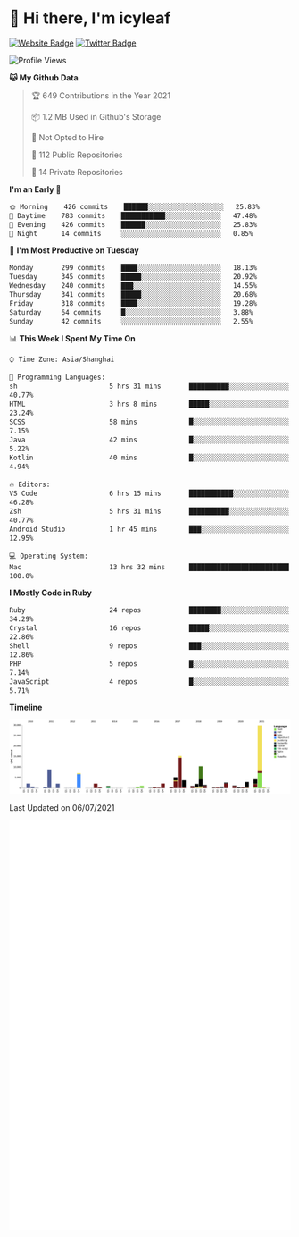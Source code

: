 # 👋 Hi there, I'm icyleaf

[![Website Badge](https://img.shields.io/badge/-icyleaf.com-444444?style=flat&logo=Google-Chrome&logoColor=f2f2f2&link=https://icyleaf.com)](https://icyleaf.com)
[![Twitter Badge](https://img.shields.io/badge/-@icyleaf-1da1f2?style=flat&labelColor=1ca0f1&logo=twitter&logoColor=white&link=https://twitter.com/icyleaf)](https://twitter.com/icyleaf)

<!--START_SECTION:waka-->
![Profile Views](http://img.shields.io/badge/Profile%20Views-0-blue)

**🐱 My Github Data** 

> 🏆 649 Contributions in the Year 2021
 > 
> 📦 1.2 MB Used in Github's Storage 
 > 
> 🚫 Not Opted to Hire
 > 
> 📜 112 Public Repositories 
 > 
> 🔑 14 Private Repositories  
 > 
**I'm an Early 🐤** 

```text
🌞 Morning    426 commits    ██████░░░░░░░░░░░░░░░░░░░   25.83% 
🌆 Daytime    783 commits    ███████████░░░░░░░░░░░░░░   47.48% 
🌃 Evening    426 commits    ██████░░░░░░░░░░░░░░░░░░░   25.83% 
🌙 Night      14 commits     ░░░░░░░░░░░░░░░░░░░░░░░░░   0.85%

```
📅 **I'm Most Productive on Tuesday** 

```text
Monday       299 commits    ████░░░░░░░░░░░░░░░░░░░░░   18.13% 
Tuesday      345 commits    █████░░░░░░░░░░░░░░░░░░░░   20.92% 
Wednesday    240 commits    ███░░░░░░░░░░░░░░░░░░░░░░   14.55% 
Thursday     341 commits    █████░░░░░░░░░░░░░░░░░░░░   20.68% 
Friday       318 commits    ████░░░░░░░░░░░░░░░░░░░░░   19.28% 
Saturday     64 commits     █░░░░░░░░░░░░░░░░░░░░░░░░   3.88% 
Sunday       42 commits     ░░░░░░░░░░░░░░░░░░░░░░░░░   2.55%

```


📊 **This Week I Spent My Time On** 

```text
⌚︎ Time Zone: Asia/Shanghai

💬 Programming Languages: 
sh                       5 hrs 31 mins       ██████████░░░░░░░░░░░░░░░   40.77% 
HTML                     3 hrs 8 mins        █████░░░░░░░░░░░░░░░░░░░░   23.24% 
SCSS                     58 mins             █░░░░░░░░░░░░░░░░░░░░░░░░   7.15% 
Java                     42 mins             █░░░░░░░░░░░░░░░░░░░░░░░░   5.22% 
Kotlin                   40 mins             █░░░░░░░░░░░░░░░░░░░░░░░░   4.94%

🔥 Editors: 
VS Code                  6 hrs 15 mins       ███████████░░░░░░░░░░░░░░   46.28% 
Zsh                      5 hrs 31 mins       ██████████░░░░░░░░░░░░░░░   40.77% 
Android Studio           1 hr 45 mins        ███░░░░░░░░░░░░░░░░░░░░░░   12.95%

💻 Operating System: 
Mac                      13 hrs 32 mins      █████████████████████████   100.0%

```

**I Mostly Code in Ruby** 

```text
Ruby                     24 repos            ████████░░░░░░░░░░░░░░░░░   34.29% 
Crystal                  16 repos            █████░░░░░░░░░░░░░░░░░░░░   22.86% 
Shell                    9 repos             ███░░░░░░░░░░░░░░░░░░░░░░   12.86% 
PHP                      5 repos             █░░░░░░░░░░░░░░░░░░░░░░░░   7.14% 
JavaScript               4 repos             █░░░░░░░░░░░░░░░░░░░░░░░░   5.71%

```


**Timeline**

![Chart not found](https://raw.githubusercontent.com/icyleaf/icyleaf/main/charts/bar_graph.png) 


 Last Updated on 06/07/2021
<!--END_SECTION:waka-->

![Metrics](https://github.com/icyleaf/icyleaf/blob/main/github-metrics.svg)

